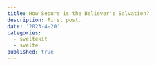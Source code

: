 ```yaml
---
title: How Secure is the Believer's Salvation?
description: First post.
date: '2023-4-20'
categories:
  - sveltekit
  - svelte
published: true
---
```

